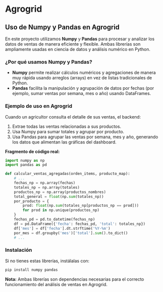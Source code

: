 # Agrogrid

## Uso de Numpy y Pandas en Agrogrid

En este proyecto utilizamos **Numpy** y **Pandas** para procesar y analizar los datos de ventas de manera eficiente y flexible. Ambas librerías son ampliamente usadas en ciencia de datos y análisis numérico en Python.

### ¿Por qué usamos Numpy y Pandas?
- **Numpy** permite realizar cálculos numéricos y agregaciones de manera muy rápida usando arreglos (arrays) en vez de listas tradicionales de Python.
- **Pandas** facilita la manipulación y agrupación de datos por fechas (por ejemplo, sumar ventas por semana, mes o año) usando DataFrames.

### Ejemplo de uso en Agrogrid
Cuando un agricultor consulta el detalle de sus ventas, el backend:
1. Extrae todas las ventas relacionadas a sus productos.
2. Usa Numpy para sumar totales y agrupar por producto.
3. Usa Pandas para agrupar las ventas por semana, mes y año, generando los datos que alimentan las gráficas del dashboard.

**Fragmento de código real:**
```python
import numpy as np
import pandas as pd

def calcular_ventas_agregadas(orden_items, producto_map):
    # ...
    fechas_np = np.array(fechas)
    totales_np = np.array(totales)
    productos_np = np.array(productos_nombres)
    total_general = float(np.sum(totales_np))
    por_producto = {
        prod: float(np.sum(totales_np[productos_np == prod]))
        for prod in np.unique(productos_np)
    }
    fechas_pd = pd.to_datetime(fechas_np)
    df = pd.DataFrame({'fecha': fechas_pd, 'total': totales_np})
    df['mes'] = df['fecha'].dt.strftime('%Y-%m')
    por_mes = df.groupby('mes')['total'].sum().to_dict()
    # ...
```

### Instalación
Si no tienes estas librerías, instálalas con:
```bash
pip install numpy pandas
```

**Nota:** Ambas librerías son dependencias necesarias para el correcto funcionamiento del análisis de ventas en Agrogrid.